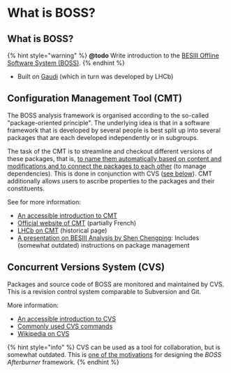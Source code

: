 # What is BOSS?

## What is BOSS?

{% hint style="warning" %}
**@todo** Write introduction to the [BESIII Offline Software System \(BOSS\)](http://english.ihep.cas.cn/bes/doc/2247.html).
{% endhint %}

* Built on [Gaudi](https://dayabay.bnl.gov/dox/GaudiKernel/html/annotated.html) \(which in turn was developed by LHCb\)

## Configuration Management Tool \(CMT\)

The BOSS analysis framework is organised according to the so-called "package-oriented principle". The underlying idea is that in a software framework that is developed by several people is best split up into several packages that are each developed independently or in subgroups.

The task of the CMT is to streamline and checkout different versions of these packages, that is, [to name them automatically based on content and modifications and to connect the packages to each other](http://polywww.in2p3.fr/activites/physique/glast/workbook/pages/cmtMRvcmt/defCMTpackage.htm) \(to manage dependencies\). This is done in conjunction with CVS \([see below](intro.md#concurrent-versions-system-cvs)\). CMT additionally allows users to ascribe properties to the packages and their constituents.

See for more information:

* [An accessible introduction to CMT](http://polywww.in2p3.fr/activites/physique/glast/workbook/pages/cmtMRvcmt/cmtIntroduction.htm)
* [Official website of CMT](http://www.cmtsite.net/) \(partially French\)
* [LHCb on CMT](https://lhcb-comp.web.cern.ch/lhcb-comp/support/CMT/cmt.htm) \(historical page\)
* [A presentation on BESIII Analysis by Shen Chengping](http://www.hep.umn.edu/bes3/MN_BES3_files/BESIII_intro_shencp.pdf): Includes \(somewhat outdated\) instructions on package management

## Concurrent Versions System \(CVS\)

Packages and source code of BOSS are monitored and maintained by CVS. This is a revision control system comparable to Subversion and Git.

More information:

* [An accessible introduction to CVS](http://polywww.in2p3.fr/activites/physique/glast/workbook/pages/softwareOverview/cvsBasics.htm)
* [Commonly used CVS commands](http://polywww.in2p3.fr/activites/physique/glast/workbook/pages/softwareOverview/commonCVScommands.htm)
* [Wikipedia on CVS](https://en.wikipedia.org/wiki/Concurrent_Versions_System)

{% hint style="info" %}
CVS can be used as a tool for collaboration, but is somewhat outdated. This is [one of the motivations]() for designing the _BOSS Afterburner_ framework.
{% endhint %}

